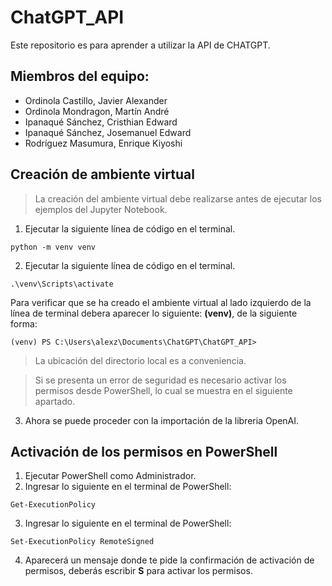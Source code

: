 # ChatGPT_API
Este repositorio es para aprender a utilizar la API de CHATGPT.
## Miembros del equipo:
- Ordinola Castillo, Javier Alexander
- Ordinola Mondragon, Martín André
- Ipanaqué Sánchez, Cristhian Edward
- Ipanaqué Sánchez, Josemanuel Edward
- Rodríguez Masumura, Enrique Kiyoshi
## Creación de ambiente virtual
> La creación del ambiente virtual debe realizarse antes de ejecutar los ejemplos del Jupyter Notebook.
1. Ejecutar la siguiente línea de código en el terminal.
```
python -m venv venv
```
2. Ejecutar la siguiente línea de código en el terminal.
```
.\venv\Scripts\activate
```
Para verificar que se ha creado el ambiente virtual al lado izquierdo de la línea de terminal debera aparecer lo siguiente: **(venv)**, de la siguiente forma:
```
(venv) PS C:\Users\alexz\Documents\ChatGPT\ChatGPT_API>
```
> La ubicación del directorio local es a conveniencia.

> Si se presenta un error de seguridad es necesario activar los permisos desde PowerShell, lo cual se muestra en el siguiente apartado.
3. Ahora se puede proceder con la importación de la libreria OpenAI.
## Activación de los permisos en PowerShell
1. Ejecutar PowerShell como Administrador.
2. Ingresar lo siguiente en el terminal de PowerShell:
```
Get-ExecutionPolicy
```
3. Ingresar lo siguiente en el terminal de PowerShell:
```
Set-ExecutionPolicy RemoteSigned
```
4. Aparecerá un mensaje donde te pide la confirmación de activación de permisos, deberás escribir **S** para activar los permisos.
